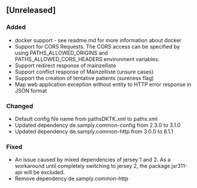 ## [Unreleased]
### Added
- docker support - see readme.md for more information about docker
- Support for CORS Requests. The CORS access can be specified by using PATHS_ALLOWED_ORIGINS and PATHS_ALLOWED_CORS_HEADERS environment variables.
- Support redirect response of mainzelliste
- Support conflict response of Mainzelliste (unsure cases) 
- Support the creation of tentative patients (sureness flag)
- Map web application exception without entity to HTTP error response in JSON format
### Changed
- Default config file name from pathsDKTK.xml to paths.xml
- Updated dependency de.samply.common-config from 2.3.0 to 3.1.0
- Updated dependency de.samply.common-http from 3.0.0 to 6.1.1
### Fixed
- An issue caused by mixed dependencies of jersey 1 and 2. As a workaround until completely switching to jersey 2, the package jsr311-api will be excluded.
- Remove dependency de.samply.common-http

